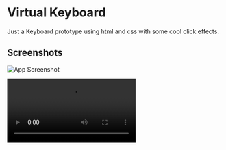 
# Virtual Keyboard 

Just a Keyboard prototype using html and css with some cool click effects.




## Screenshots

![App Screenshot](https://devsk18.github.io/keyboard/keyboard.jpg)

![App Working](https://devsk18.github.io/keyboard/keyboard.webm)

